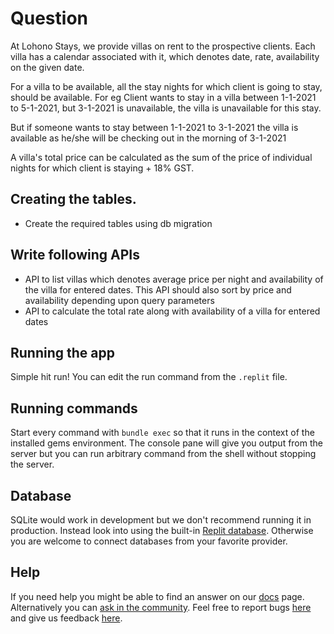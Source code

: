 # Question

At Lohono Stays, we provide villas on rent to the prospective clients. Each villa has a calendar associated with it, which denotes date, rate, availability on the given date. 

For a villa to be available, all the stay nights for which client is going to stay, should be available. For eg Client wants to stay in a villa between 1-1-2021 to 5-1-2021, but 3-1-2021 is unavailable, the villa is unavailable for this stay.

But if someone wants to stay between 1-1-2021 to 3-1-2021 the villa is available as he/she will be checking out in the morning of 3-1-2021

A villa's total price can be calculated as the sum of the price of individual nights for which client is staying + 18% GST.

## Creating the tables.
- Create the required tables using db migration

## Write following APIs

- API to list villas which denotes average price per night and availability of the villa for entered dates. This API should also sort by price and availability depending upon query parameters
- API to calculate the total rate along with availability of a villa for entered dates

## Running the app

Simple hit run! You can edit the run command from the `.replit` file.

## Running commands

Start every command with `bundle exec` so that it runs in the context of the installed gems environment. The console pane will give you output from the server but you can run arbitrary command from the shell without stopping the server.

## Database

SQLite would work in development but we don't recommend running it in production. Instead look into using the built-in [Replit database](http://docs.replit.com/misc/database). Otherwise you are welcome to connect databases from your favorite provider. 

## Help

If you need help you might be able to find an answer on our [docs](https://docs.replit.com) page. Alternatively you can [ask in the community](https://replit.com/talk/ask). Feel free to report bugs [here](https://replit.com/bugs) and give us feedback [here](https://Replit/feedback).


